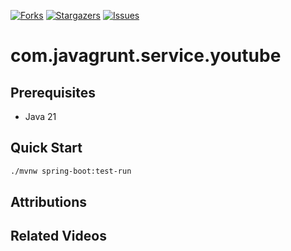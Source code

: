[![Forks][forks-shield]][forks-url]
[![Stargazers][stars-shield]][stars-url]
[![Issues][issues-shield]][issues-url]

# com.javagrunt.service.youtube

## Prerequisites
- Java 21

## Quick Start

```bash
./mvnw spring-boot:test-run
```

##

## Attributions

## Related Videos

<!-- MARKDOWN LINKS & IMAGES -->
<!-- https://www.markdownguide.org/basic-syntax/#reference-style-links -->
[forks-shield]: https://img.shields.io/github/forks/javagrunt-com/com.javagrunt.service.youtube.svg?style=for-the-badge
[forks-url]: https://github.com/javagrunt-com/com.javagrunt.service.youtube/forks
[stars-shield]: https://img.shields.io/github/stars/javagrunt-com/com.javagrunt.service.youtube.svg?style=for-the-badge
[stars-url]: https://github.com/javagrunt-com/com.javagrunt.service.youtube/stargazers
[issues-shield]: https://img.shields.io/github/issues/javagrunt-com/com.javagrunt.service.youtube.svg?style=for-the-badge
[issues-url]: https://github.com/javagrunt-com/com.javagrunt.service.youtube/issues